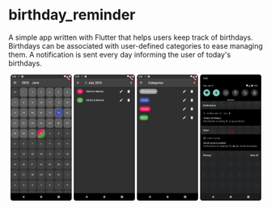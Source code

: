 # birthday_reminder

A simple app written with Flutter that helps users keep track of birthdays. Birthdays can be associated with user-defined categories to ease managing them. A notification is sent every day informing the user of today's birthdays.

<p align="center">
    <img src="images/main.png" width="24%"/>
    <img src="images/date.png" width="24%"/>
    <img src="images/categories.png" width="24%"/>
    <img src="images/notification.png" width="24%"/>
</p>
